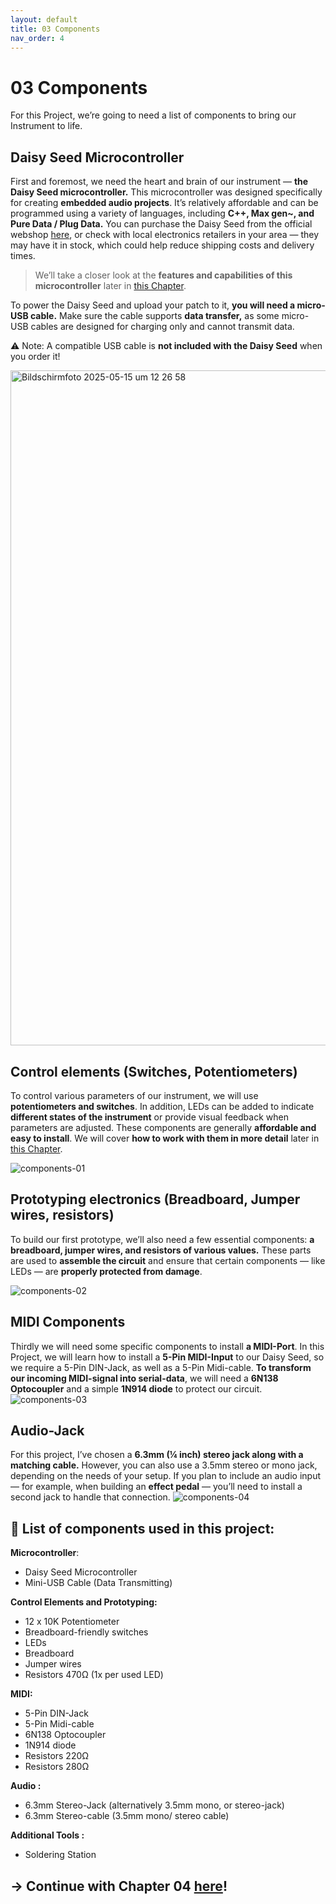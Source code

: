 ```yaml
---
layout: default
title: 03 Components
nav_order: 4
---
```


# 03 Components
For this Project, we’re going to need a list of components to bring our Instrument to life.

## Daisy Seed Microcontroller

First and foremost, we need the heart and brain of our instrument — **the Daisy Seed microcontroller.**
This microcontroller was designed specifically for creating **embedded audio projects**. It’s relatively affordable and can be programmed using a variety of languages, including **C++, Max gen~, and Pure Data / Plug Data.** You can purchase the Daisy Seed from the official webshop [here](https://electro-smith.com/products/daisy-seed), or check with local electronics retailers in your area — they may have it in stock, which could help reduce shipping costs and delivery times.

> We’ll take a closer look at the **features and capabilities of this microcontroller** later in [this Chapter]({{site.baseurl}}/chapter-04/04-2-daisy-seed).

To power the Daisy Seed and upload your patch to it, **you will need a micro-USB cable.** Make sure the cable supports **data transfer,** as some micro-USB cables are designed for charging only and cannot transmit data.

⚠️ Note: A compatible USB cable is **not included with the Daisy Seed** when you order it!

<img width="1080" alt="Bildschirmfoto 2025-05-15 um 12 26 58" src="https://github.com/user-attachments/assets/f3291f92-d62e-4e8c-9b30-425e941ea7a2" />


## Control elements (Switches, Potentiometers)
To control various parameters of our instrument, we will use **potentiometers and switches**. In addition, LEDs can be added to indicate **different states of the instrument** or provide visual feedback when parameters are adjusted. These components are generally **affordable and easy to install**. We will cover **how to work with them in more detail** later in [this Chapter]({{site.baseurl}}/chapter-06/06-Daisy-Hardware-Configuration).

![components-01](https://github.com/user-attachments/assets/28208144-f4b7-4db9-8ef3-3caf6e7b2eb0)

## Prototyping electronics (Breadboard, Jumper wires, resistors)

To build our first prototype, we’ll also need a few essential components: **a breadboard, jumper wires, and resistors of various values.** These parts are used to **assemble the circuit** and ensure that certain components — like LEDs — are **properly protected from damage**.

![components-02](https://github.com/user-attachments/assets/99074a28-9f5d-4aa5-ba31-fbdaf0c2964e)

## MIDI Components 
Thirdly we will need some specific components to install **a MIDI-Port**. In this Project, we will learn how to install a **5-Pin MIDI-Input** to our Daisy Seed, so we require a 5-Pin DIN-Jack, as well as a 5-Pin Midi-cable. **To transform our incoming MIDI-signal into serial-data**, we will need a **6N138 Optocoupler** and a simple **1N914 diode** to protect our circuit. 
![components-03](https://github.com/user-attachments/assets/5162c29c-d2ed-4fd8-b009-e4b5d7ccaecf)

## Audio-Jack
For this project, I’ve chosen a **6.3mm (¼ inch) stereo jack along with a matching cable.** However, you can also use a 3.5mm stereo or mono jack, depending on the needs of your setup. If you plan to include an audio input — for example, when building an **effect pedal** — you’ll need to install a second jack to handle that connection.
![components-04](https://github.com/user-attachments/assets/028e0d04-d3e7-42ed-bdc7-ce1f5d540a0d)


## 📝 List of components used in this project:

  **Microcontroller**:
  - Daisy Seed Microcontroller
  - Mini-USB Cable (Data Transmitting)
  
  **Control Elements and Prototyping:**
  - 12 x 10K Potentiometer
  - Breadboard-friendly switches
  - LEDs
  - Breadboard
  - Jumper wires
  - Resistors 470Ω (1x per used LED)
  
  
  **MIDI:**
  - 5-Pin DIN-Jack
  - 5-Pin Midi-cable
  - 6N138 Optocoupler
  - 1N914 diode
  - Resistors 220Ω
  - Resistors 280Ω
  
  **Audio :**
  - 6.3mm Stereo-Jack (alternatively 3.5mm mono, or stereo-jack)
  - 6.3mm Stereo-cable (3.5mm mono/ stereo cable)
  
  **Additional Tools :**
  - Soldering Station


## → Continue with Chapter 04 [here]({{site.baseurl}}/chapter-04/04-Tools)!
